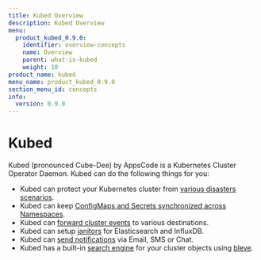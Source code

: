 ```yaml
---
title: Kubed Overview
description: Kubed Overview
menu:
  product_kubed_0.9.0:
    identifier: overview-concepts
    name: Overview
    parent: what-is-kubed
    weight: 10
product_name: kubed
menu_name: product_kubed_0.9.0
section_menu_id: concepts
info:
  version: 0.9.0
---
```


# Kubed

Kubed (pronounced Cube-Dee) by AppsCode is a Kubernetes Cluster Operator Daemon. Kubed can do the following things for you:

 - Kubed can protect your Kubernetes cluster from [various disasters scenarios](/products/kubed/0.9.0/guides/disaster-recovery/).
 - Kubed can keep [ConfigMaps and Secrets synchronized across Namespaces](/products/kubed/0.9.0/guides/config-syncer/).
 - Kubed can [forward cluster events](/products/kubed/0.9.0/guides/cluster-events/) to various destinations.
 - Kubed can setup [janitors](/products/kubed/0.9.0/guides/janitors) for Elasticsearch and InfluxDB.
 - Kubed can [send notifications](/products/kubed/0.9.0/guides/cluster-events/notifiers) via Email, SMS or Chat.
 - Kubed has a built-in [search engine](/products/kubed/0.9.0/guides/apiserver) for your cluster objects using [bleve](https://github.com/blevesearch/bleve).
